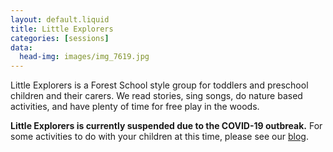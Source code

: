 ```yaml
---
layout: default.liquid
title: Little Explorers
categories: [sessions]
data:
  head-img: images/img_7619.jpg
---
```


Little Explorers is a Forest School style group for toddlers and preschool children
and their carers. We read stories, sing songs, do nature based
activities, and have plenty of time for free play in the woods.

**Little Explorers is currently suspended due to the COVID-19 outbreak.** For some activities to do with your children at this time, please see our [blog](blog.html).
